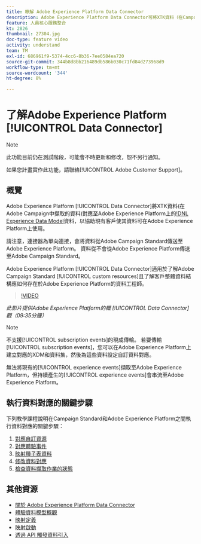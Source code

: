 ```yaml
---
title: 瞭解 Adobe Experience Platform Data Connector
description: Adobe Experience Platform Data Connector可將XTK資料（在Campaign中擷取的資料）對應至Adobe Experience Platform上的Experience Data Model(XDM)資料，以協助現有客戶將其資料在Adobe Experience Platform上可用。
feature: 人員核心服務整合
kt: 2826
thumbnail: 27304.jpg
doc-type: feature video
activity: understand
team: TM
exl-id: 686961f9-5374-4cc6-8b36-7ee0584ea720
source-git-commit: 344b8d8bb216489db586b030c71fd84d273968d9
workflow-type: tm+mt
source-wordcount: '344'
ht-degree: 8%

---
```


# 了解Adobe Experience Platform [!UICONTROL Data Connector]

>[!NOTE]
>
>此功能目前仍在測試階段，可能會不時更新和修改，恕不另行通知。
>
>如果您計畫實作此功能，請聯絡[!UICONTROL Adobe Customer Support]。

## 概覽

Adobe Experience Platform [!UICONTROL Data Connector]將XTK資料(在Adobe Campaign中擷取的資料)對應至Adobe Experience Platform上的[!DNL Experience Data Model](XDM)資料，以協助現有客戶使其資料可在Adobe Experience Platform上使用。

請注意，連接器為單向連接，會將資料從Adobe Campaign Standard傳送至Adobe Experience Platform。 資料從不會從Adobe Experience Platform傳送至Adobe Campaign Standard。

Adobe Experience Platform [!UICONTROL Data Connector]適用於了解Adobe Campaign Standard [!UICONTROL custom resources]且了解客戶整體資料結構應如何存在於Adobe Experience Platform的資料工程師。

>[!VIDEO](https://video.tv.adobe.com/v/27304?quality=12)

*此影片提供Adobe Experience Platform的概 [!UICONTROL Data Connector] 觀（09:35分鐘）*

>[!NOTE]
>
>不支援[!UICONTROL subscription events]的現成傳輸。 若要傳輸[!UICONTROL subscription events]，您可以在Adobe Experience Platform上建立對應的XDM和資料集，然後為這些資料設定自訂資料對應。
>
>無法將現有的[!UICONTROL experience events]擷取至Adobe Experience Platform，但持續產生的[!UICONTROL experience events]會串流至Adobe Experience Platform。

## 執行資料對應的關鍵步驟

下列教學課程說明在Campaign Standard和Adobe Experience Platform之間執行資料對應的關鍵步驟：

1. [對應自訂資源](/help/administrating/adobe-experience-platform-data-connector/mapping-custom-resources.md)
2. [對應體驗事件](/help/administrating/adobe-experience-platform-data-connector/mapping-experience-events.md)
3. [映射種子表資料](/help/administrating/adobe-experience-platform-data-connector/mapping-seed-table-data.md)
4. [修改資料對應](/help/administrating/adobe-experience-platform-data-connector/modifying-data-mapping.md)
5. [檢查資料擷取作業的狀態](/help/administrating/adobe-experience-platform-data-connector/checking-status-of-data-ingestion-jobs.md)

## 其他資源

* [關於 Adobe Experience Platform Data Connector](https://docs.adobe.com/content/help/en/campaign-standard/using/administrating/mapping-campaign-and-aep-data/aep-about-data-connector.html)
* [體驗資料模型概觀](https://docs.adobe.com/content/help/en/campaign-standard/using/administrating/mapping-campaign-and-aep-data/aep-data-model-overview.html)
* [映射定義](https://experienceleague.adobe.com/docs/campaign-standard/using/integrating-with-adobe-cloud/adobe-experience-platform/data-connector/aep-mapping-definition.html)
* [映射啟動](https://experienceleague.adobe.com/docs/campaign-standard/using/integrating-with-adobe-cloud/adobe-experience-platform/data-connector/aep-mapping-activation.html)
* [透過 API 觸發資料引入](https://experienceleague.adobe.com/docs/campaign-standard/using/integrating-with-adobe-cloud/adobe-experience-platform/data-connector/aep-triggering-data-ingestion.html)

